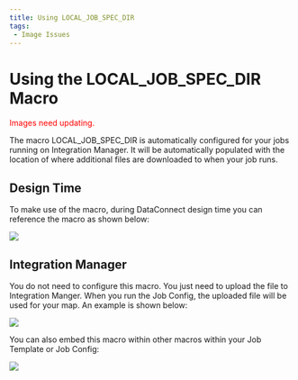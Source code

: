 ```yaml
---
title: Using LOCAL_JOB_SPEC_DIR
tags:
 - Image Issues
---
```


# Using the LOCAL_JOB_SPEC_DIR Macro

<font color="red">Images need updating.</font>

The macro LOCAL_JOB_SPEC_DIR is automatically configured for your jobs running on Integration Manager. It will be automatically populated with the location of where additional files are downloaded to when your job runs.

## Design Time

 To make use of the macro, during DataConnect design time you can reference the macro as shown below:
 
![](/img/Integration-Manager-LOCAL_JOB_SPEC_DIR_1.png)

## Integration Manager

You do not need to configure this macro. You just need to upload the file to Integration Manger. When you run the Job Config, the uploaded file will be used for your map. An example is shown below:

![](/img/Integration-Manager-LOCAL_JOB_SPEC_DIR_2.png)

You can also embed this macro within other macros within your Job Template or Job Config:

![](/img/Integration-Manager-LOCAL_JOB_SPEC_DIR_3.png)